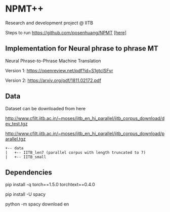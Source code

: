 # NPMT++
Research and development project @ IITB

Steps to run https://github.com/posenhuang/NPMT [[here]](npmt.md)

## Implementation for Neural phrase to phrase MT

Neural Phrase-to-Phrase Machine Translation

Version 1: https://openreview.net/pdf?id=S1gtclSFvr

Version 2: https://arxiv.org/pdf/1811.02172.pdf

## Data

Dataset can be downloaded from here 

http://www.cfilt.iitb.ac.in/~moses/iitb_en_hi_parallel/iitb_corpus_download/dev_test.tgz

http://www.cfilt.iitb.ac.in/~moses/iitb_en_hi_parallel/iitb_corpus_download/parallel.tgz
```
+-- data
|   +-- IITB_len7 (parallel corpus with length truncated to 7)
|   +-- IITB_small
```

## Dependencies

pip install -q torch==1.5.0 torchtext==0.4.0

pip install -U spacy

python -m spacy download en


